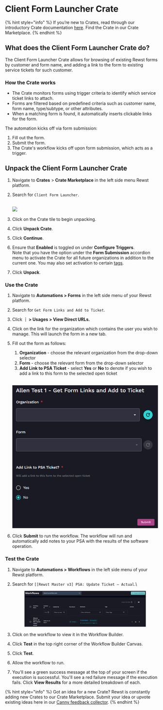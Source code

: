 # Client Form Launcher Crate

{% hint style="info" %}
If you’re new to Crates, read through our introductory Crate documentation [here](https://docs.rewst.help/prebuilt-automations/crates). Find the Crate in our Crate Marketplace.
{% endhint %}

## What does the Client Form Launcher Crate do?

The Client Form Launcher Crate allows for browsing of existing Rewst forms by customer and form name, and adding a link to the form to existing service tickets for such customer.

### How the Crate works

* The Crate monitors forms using trigger criteria to identify which service ticket links to attach.
* Forms are filtered based on predefined criteria such as customer name, form name, type/subtype, or other attributes.
* When a matching form is found, it automatically inserts clickable links for the form.

The automation kicks off via form submission:

1. Fill out the form.
2. Submit the form.
3. The Crate's workflow kicks off upon form submission, which acts as a trigger.

## Unpack the Client Form Launcher Crate

1. Navigate to **Crates** > **Crate Marketplace** in the left side menu Rewst platform.
2.  Search for `Client Form Launcher`.

    \
    ![](<../../../.gitbook/assets/Screenshot 2025-10-24 at 12.52.07 PM.png>)
3. Click on the Crate tile to begin unpacking.
4. Click **Unpack Crate**.
5. Click **Continue**.
6. Ensure that **Enabled** is toggled on under **Configure Triggers**.\
   Note that you have the option under the **Form Submission** accordion menu to activate the Crate for all future organizations in addition to the current one.  You may also set activation to certain [tags](../../settings/tags-in-rewst.md).&#x20;
7. Click **Unpack**.

### Use the Crate

1. Navigate to **Automations > Forms** in the left side menu of your Rewst platform.
2. Search for `Get Form Links and Add to Ticket`.
3. Click **⋮ > Usages > View Direct URLs.**
4. Click on the link for the organization which contains the user you wish to manage. This will launch the form in a new tab.
5.  Fill out the form as follows:

    1. **Organization** - choose the relevant organization from the drop-down selector
    2. **Form** - choose the relevant form from the drop-down selector
    3. **Add Link to PSA Ticket** - select **Yes** or **No** to denote if you wish to add a link to this form to the selected open ticket

    \
    ![](<../../../.gitbook/assets/image (196).png>)
6. Click **Submit** to run the workflow. The workflow will run and automatically add notes to your PSA with the results of the software operation.

### Test the Crate

1. Navigate to **Automations > Workflows** in the left side menu of your Rewst platform.
2.  Search for `[[Rewst Master v3] PSA: Update Ticket – Actual`.\


    <figure><img src="../../../.gitbook/assets/image (195).png" alt=""><figcaption></figcaption></figure>
3. Click on the workflow to view it in the Workflow Builder.&#x20;
4. Click **Test** in the top right corner of the Workflow Builder Canvas.
5. Click **Test**.
6. Allow the workflow to run.
7. You'll see a green success message at the top of your screen if the execution is successful. You'll see a red failure message if the execution fails. Click **View Results** for a more detailed breakdown of each.

{% hint style="info" %}
Got an idea for a new Crate? Rewst is constantly adding new Crates to our Crate Marketplace. Submit your idea or upvote existing ideas here in our [Canny feedback collector](https://rewst.canny.io/crates).
{% endhint %}
